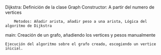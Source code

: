 
Dijkstra:
     Definición de la clase Graph 
        Constructor: A partir del numero de vertices

        Metodos: Añadir arista, añadir peso a una arista, Lógica del algoritmo de Dijkstra
     
     
      
main: 
    Creación de un grafo, añadiendo los vertices y pesos manualmente

    Ejecución del algoritmo sobre el grafo creado, escogiendo un vertice inicial.
